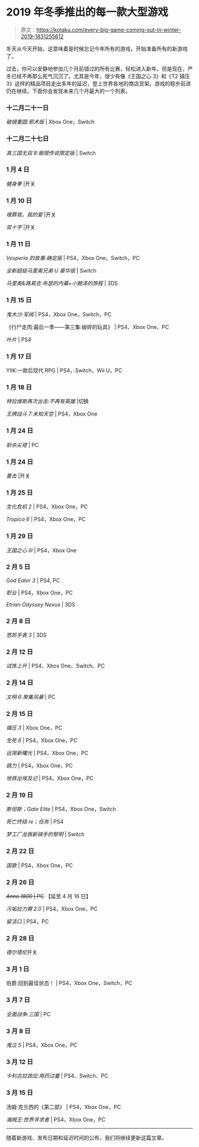 # 2019 年冬季推出的每一款大型游戏

> 原文：<https://kotaku.com/every-big-game-coming-out-in-winter-2019-1831255612>

冬天从今天开始，这意味着是时候忘记今年所有的游戏，开始准备所有的新游戏了。



过去，你可以安静地参加几个月前错过的所有比赛，轻松进入新年。但是现在，严冬已经不再那么死气沉沉了。尤其是今年，很少有像《王国之心 3》和《T2 镇压 3》这样的精品项目走出多年的延迟，登上世界各地的商店货架。游戏的稳步前进仍在继续。下面你会发现未来几个月最大的一个列表。

### 十二月二十一日

*破镜重圆:邪术版* | Xbox One，Switch

### 十二月二十七日

*真三国无双 8:极限传说限定版* | Switch

### 1 月 4 日

*健身拳* |开关

### 1 月 10 日

*埋葬我，我的爱* |开关

*双十字* |开关

### 1 月 11 日

*Vesperia 的故事:确定版* | PS4，Xbox One，Switch，PC

*全新超级马里奥兄弟 U 豪华版* | Switch

*马里奥&路易吉:布瑟的内幕+小鲍泽的旅程* | 3DS

### 1 月 15 日

*鬼木沙:军阀* | PS4，Xbox One，Switch，PC

《行尸走肉:最后一季——第三集:破碎的玩具》 | PS4、Xbox One、PC

*叶片* | PS4

### 1 月 17 日

YIIK:一款后现代 RPG | PS4，Switch，Wii U，PC

### 1 月 18 日

*特拉维斯再次出击:不再有英雄* |切换

*王牌战斗 7:未知天空* | PS4，Xbox One

### **1 月 24 日**

*斩杀尖塔* | PC

### 1 月 24 日

*重击* |开关

### 1 月 25 日

*生化危机 2* | PS4，Xbox One，PC

*Tropico 6* | PS4，Xbox One，PC

### 1 月 29 日

*王国之心 III* | PS4，Xbox One

### 2 月 5 日

*God Eater 3* | PS4, PC

*职业* | PS4，Xbox One，PC

*Etrian Odyssey Nexus* | 3DS

### 2 月 8 日

*悠凯手表 3* | 3DS

### 2 月 12 日

*试炼上升* | PS4、Xbox One、Switch、PC

### 2 月 14 日

*文明 6:聚集风暴* | PC

### 2 月 15 日

*镇压 3* | Xbox One，PC

*生死 6* | PS4，Xbox One，PC

*远哭新曙光* | PS4，Xbox One，PC

*跳力* | PS4，Xbox One，PC

*地铁出埃及记* | PS4，Xbox One，PC

### 2 月 19 日

*斯坦斯；Gate Elite* | PS4，Xbox One，Switch

*死亡终结 re；任务* | PS4

*梦工厂龙族新骑手的黎明* | Switch

### 2 月 22 日

*国歌* | PS4，Xbox One，PC

### 2 月 26 日

~~*Anno 1800* | PC~~ 【延至 4 月 16 日】

*污垢拉力赛 2.0* | PS4，Xbox One，PC

*留活口* | PS4，PC

### 2 月 28 日

*德尔塔伦*开关

### 3 月 1 日

伯爵:回到最佳状态！ | PS4，Xbox One，Switch，PC

### 3 月 7 日

*全面战争:三国* | PC

### 3 月 8 日

*鬼泣 5* | PS4，Xbox One，PC

### 3 月 12 日

*卡利古拉效应:用药过量* | PS4、Switch、PC

### 3 月 15 日

汤姆·克兰西的《第二部》 | PS4，Xbox One，PC

*海贼王:世界寻求者* | PS4，Xbox One，PC

* * *

随着新游戏、发布日期和延迟时间的公布，我们将继续更新这篇文章。